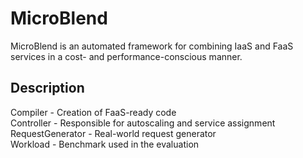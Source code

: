 # MicroBlend
MicroBlend is an automated framework for combining IaaS and FaaS services in a cost- and performance-conscious manner.



[//]: # (Loadcat - Configuration tool for NGINX &#40;loadbalancer&#41;)

## Description
Compiler - Creation of FaaS-ready code   
Controller - Responsible for autoscaling and service assignment  
RequestGenerator - Real-world request generator  
Workload - Benchmark used in the evaluation
